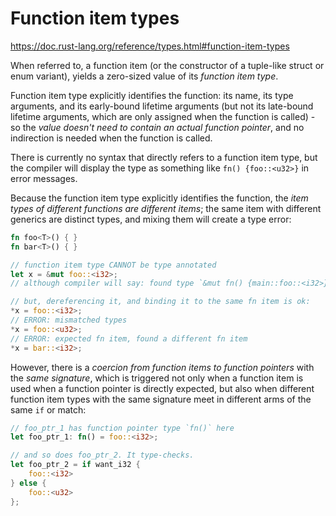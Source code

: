 # Function item types
https://doc.rust-lang.org/reference/types.html#function-item-types

When referred to, a function item
(or the constructor of a tuple-like struct or enum variant),
yields a zero-sized value of its *function item type*.

Function item type explicitly identifies the function: its name, its type arguments, and its early-bound lifetime arguments (but not its late-bound lifetime arguments, which are only assigned when the function is called) - so the *value doesn't need to contain an actual function pointer*, and no indirection is needed when the function is called.

There is currently no syntax that directly refers to a function item type, but the compiler will display the type as something like `fn() {foo::<u32>}` in error messages.


Because the function item type explicitly identifies the function, 
the *item types of different functions are different items*; the same item with different generics are distinct types, and mixing them will create a type error:

```rust
fn foo<T>() { }
fn bar<T>() { }

// function item type CANNOT be type annotated
let x = &mut foo::<i32>;
// although compiler will say: found type `&mut fn() {main::foo::<i32>}`

// but, dereferencing it, and binding it to the same fn item is ok:
*x = foo::<i32>;
// ERROR: mismatched types
*x = foo::<u32>;
// ERROR: expected fn item, found a different fn item
*x = bar::<i32>;
```


However, there is a *coercion from function items to function pointers* with the *same signature*, which is triggered not only when a function item is used when a function pointer is directly expected, but also when different function item types with the same signature meet in different arms of the same `if` or match:

```rust
// foo_ptr_1 has function pointer type `fn()` here
let foo_ptr_1: fn() = foo::<i32>;

// and so does foo_ptr_2. It type-checks.
let foo_ptr_2 = if want_i32 {
    foo::<i32>
} else {
    foo::<u32>
};
```
